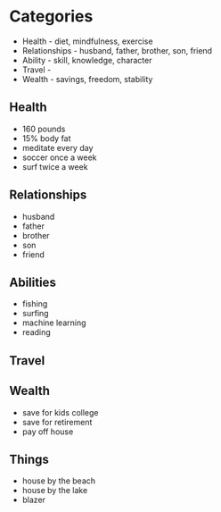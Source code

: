 # Categories
- Health - diet, mindfulness, exercise
- Relationships - husband, father, brother, son, friend
- Ability - skill, knowledge, character
- Travel - 
- Wealth - savings, freedom, stability

## Health
- 160 pounds
- 15% body fat
- meditate every day
- soccer once a week
- surf twice a week

## Relationships
- husband
- father
- brother
- son
- friend

## Abilities
- fishing
- surfing
- machine learning
- reading

## Travel


## Wealth
- save for kids college
- save for retirement
- pay off house

## Things
- house by the beach
- house by the lake
- blazer
